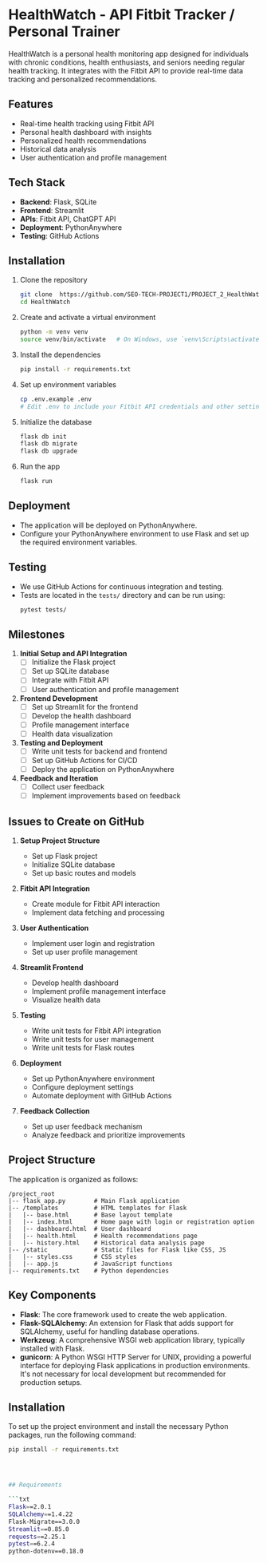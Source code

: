 # HealthWatch - API Fitbit Tracker / Personal Trainer

HealthWatch is a personal health monitoring app designed for individuals with chronic conditions, health enthusiasts, and seniors needing regular health tracking. It integrates with the Fitbit API to provide real-time data tracking and personalized recommendations.

## Features
- Real-time health tracking using Fitbit API
- Personal health dashboard with insights
- Personalized health recommendations
- Historical data analysis
- User authentication and profile management

## Tech Stack
- **Backend**: Flask, SQLite
- **Frontend**: Streamlit
- **APIs**: Fitbit API, ChatGPT API
- **Deployment**: PythonAnywhere
- **Testing**: GitHub Actions



## Installation
1. Clone the repository
    ```sh
    git clone  https://github.com/SEO-TECH-PROJECT1/PROJECT_2_HealthWatch.git
    cd HealthWatch
    ```

2. Create and activate a virtual environment
    ```sh
    python -m venv venv
    source venv/bin/activate   # On Windows, use `venv\Scripts\activate`
    ```

3. Install the dependencies
    ```sh
    pip install -r requirements.txt
    ```

4. Set up environment variables
    ```sh
    cp .env.example .env
    # Edit .env to include your Fitbit API credentials and other settings
    ```

5. Initialize the database
    ```sh
    flask db init
    flask db migrate
    flask db upgrade
    ```

6. Run the app
    ```sh
    flask run
    ```

## Deployment
- The application will be deployed on PythonAnywhere.
- Configure your PythonAnywhere environment to use Flask and set up the required environment variables.

## Testing
- We use GitHub Actions for continuous integration and testing.
- Tests are located in the `tests/` directory and can be run using:
    ```sh
    pytest tests/
    ```

## Milestones
1. **Initial Setup and API Integration**
    - [ ] Initialize the Flask project
    - [ ] Set up SQLite database
    - [ ] Integrate with Fitbit API
    - [ ] User authentication and profile management

2. **Frontend Development**
    - [ ] Set up Streamlit for the frontend
    - [ ] Develop the health dashboard
    - [ ] Profile management interface
    - [ ] Health data visualization

3. **Testing and Deployment**
    - [ ] Write unit tests for backend and frontend
    - [ ] Set up GitHub Actions for CI/CD
    - [ ] Deploy the application on PythonAnywhere

4. **Feedback and Iteration**
    - [ ] Collect user feedback
    - [ ] Implement improvements based on feedback

## Issues to Create on GitHub
1. **Setup Project Structure**
    - Set up Flask project
    - Initialize SQLite database
    - Set up basic routes and models

2. **Fitbit API Integration**
    - Create module for Fitbit API interaction
    - Implement data fetching and processing

3. **User Authentication**
    - Implement user login and registration
    - Set up user profile management

4. **Streamlit Frontend**
    - Develop health dashboard
    - Implement profile management interface
    - Visualize health data

5. **Testing**
    - Write unit tests for Fitbit API integration
    - Write unit tests for user management
    - Write unit tests for Flask routes

6. **Deployment**
    - Set up PythonAnywhere environment
    - Configure deployment settings
    - Automate deployment with GitHub Actions

7. **Feedback Collection**
    - Set up user feedback mechanism
    - Analyze feedback and prioritize improvements

## Project Structure

The application is organized as follows:

```plaintext
/project_root
|-- flask_app.py        # Main Flask application
|-- /templates          # HTML templates for Flask
|   |-- base.html       # Base layout template
|   |-- index.html      # Home page with login or registration option
|   |-- dashboard.html  # User dashboard
|   |-- health.html     # Health recommendations page
|   |-- history.html    # Historical data analysis page
|-- /static             # Static files for Flask like CSS, JS
|   |-- styles.css      # CSS styles
|   |-- app.js          # JavaScript functions
|-- requirements.txt    # Python dependencies
```


## Key Components

- **Flask**: The core framework used to create the web application.
- **Flask-SQLAlchemy**: An extension for Flask that adds support for SQLAlchemy, useful for handling database operations.
- **Werkzeug**: A comprehensive WSGI web application library, typically installed with Flask.
- **gunicorn**: A Python WSGI HTTP Server for UNIX, providing a powerful interface for deploying Flask applications in production environments. It's not necessary for local development but recommended for production setups.

## Installation

To set up the project environment and install the necessary Python packages, run the following command:

```bash
pip install -r requirements.txt




## Requirements

```txt
Flask==2.0.1
SQLAlchemy==1.4.22
Flask-Migrate==3.0.0
Streamlit==0.85.0
requests==2.25.1
pytest==6.2.4
python-dotenv==0.18.0
